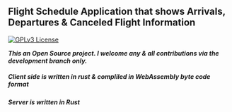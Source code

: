 ## Flight Schedule Application that shows Arrivals, Departures & Canceled Flight Information
[![GPLv3 License](https://img.shields.io/badge/License-GPL%20v3-yellow.svg)](https://opensource.org/licenses/)

***This an Open Source project. I welcome any & all contributions via the development branch only.***

##### Client side is written in rust & compliled in WebAssembly byte code format
##### Server is written in Rust

